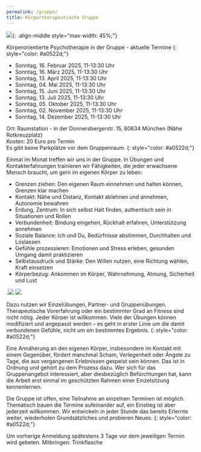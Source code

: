 ```yaml
---
permalink: /gruppe/
title: Körpertherapeutische Gruppe
---
```

![](/uploads/körpertherapie1_klein.jpg){: .align-middle style="max-width: 45%;"}

Körperorientierte Psychotherapie in der Gruppe - aktuelle Termine
{: style="color: #a0522d;"}

* Sonntag, 16. Februar 2025, 11-13:30 Uhr
* Sonntag, 16. März 2025, 11-13:30 Uhr
* Sonntag, 13. April 2025, 11-13:30 Uhr
* Sonntag, 04. Mai 2025, 11-13:30 Uhr
* Sonntag, 15. Juni 2025, 11-13:30 Uhr
* Sonntag, 13. Juli 2025, 11-13:30 Uhr
* Sonntag, 05. Oktober 2025, 11-13:30 Uhr
* Sonntag, 02. November 2025, 11-13:30 Uhr
* Sonntag, 14. Dezember 2025, 11-13:30 Uhr

Ort: Raumstation - in der Donnersbergerstr. 15, 80634 München (Nähe Rotkreuzplatz)\
Kosten: 20 Euro pro Termin\
Es gibt keine Parkplätze vor dem Gruppenraum.
{: style="color: #a0522d;"}

Einmal im Monat treffen wir uns in der Gruppe. In Übungen und Kontakterfahrungen trainieren wir Fähigkeiten, die jeder erwachsene Mensch braucht, um gern im eigenen Körper zu leben:

* Grenzen ziehen: Den eigenen Raum einnehmen und halten können, Grenzen klar machen
* Kontakt: Nähe und Distanz, Kontakt ablehnen und annehmen, Autonomie bewahren
* Erdung, Zentrum: In sich selbst Halt finden, authentisch sein in Situationen und Rollen
* Verbundenheit: Bindung eingehen, Rückhalt erfahren, Unterstützung annehmen
* Soziale Balance: Ich und Du, Bedürfnisse abstimmen, Durchhalten und Loslassen
* Gefühle prozessieren: Emotionen und Stress erleben, gesunden Umgang damit praktizieren
* Selbstausdruck und Stärke: Den Willen nutzen, eine Richtung wählen, Kraft einsetzen
* Körperbezug: Ankommen im Körper, Wahrnehmung, Atmung, Sicherheit und Lust 

.![](/uploads/körpertherapie2_klein.jpg) ![](/uploads/körpertherapie3_klein.jpg)

Dazu nutzen wir Einzelübungen, Partner- und Gruppenübungen. Therapeutische Vorerfahrung oder ein bestimmter Grad an Fitness sind nicht nötig. Jeder Körper ist willkommen. Viele der Übungen können modifiziert und angepasst werden – es geht in erster Linie um die damit verbundenen Gefühle, nicht um ein bestimmtes Ergebnis.
{: style="color: #a0522d;"}

Eine Annäherung an den eigenen Körper, insbesondere im Kontakt mit einem Gegenüber, fördert manchmal Scham, Verlegenheit oder Ängste zu Tage, die aus vergangenen Erlebnissen gespeist sein können. Das ist in Ordnung und gehört zu dem Prozess dazu. Wer sich für das Gruppenangebot interessiert, aber diesbezüglich Befürchtungen hat, kann die Arbeit erst einmal im geschützten Rahmen einer Einzelsitzung kennenlernen.
<br>

Die Gruppe ist offen, eine Teilnahme an einzelnen Terminen ist möglich. Thematisch bauen die Termine aufeinander auf, ein Einstieg ist aber jederzeit willkommen. Wir entwickeln in jeder Stunde das bereits Erlernte weiter, wiederholen Grundsätzliches und probieren Neues.
{: style="color: #a0522d;"}

Um vorherige Anmeldung spätestens 3 Tage vor dem jeweiligen Termin wird gebeten.
Mitbringen: Trinkflasche